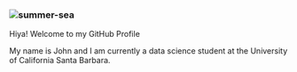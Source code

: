### ![summer-sea](https://user-images.githubusercontent.com/109642942/179899117-b7aec419-3317-497d-8ad9-2a5aa98a2cb2.gif)

Hiya! Welcome to my GitHub Profile

My name is John and I am currently a data science student at the University of California Santa Barbara.


<!--
**johnnich03/johnnich03** is a ✨ _special_ ✨ repository because its `README.md` (this file) appears on your GitHub profile.

Here are some ideas to get you started:

- 🔭 I’m currently working on ...
- 🌱 I’m currently learning ...
- 👯 I’m looking to collaborate on ...
- 🤔 I’m looking for help with ...
- 💬 Ask me about ...
- 📫 How to reach me: ...
- 😄 Pronouns: ...
- ⚡ Fun fact: ...
-->
